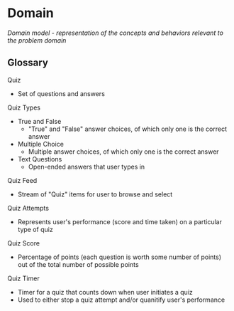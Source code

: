 # Domain

_Domain model - representation of the concepts and behaviors relevant to the problem domain_

## Glossary

Quiz
- Set of questions and answers

Quiz Types
- True and False
  - "True" and "False" answer choices, of which only one is the correct answer
- Multiple Choice
  - Multiple answer choices, of which only one is the correct answer
- Text Questions
  - Open-ended answers that user types in 

Quiz Feed
- Stream of "Quiz" items for user to browse and select

Quiz Attempts
- Represents user's performance (score and time taken) on a particular type of quiz

Quiz Score
- Percentage of points (each question is worth some number of points) out of the total number of possible points

Quiz Timer
- Timer for a quiz that counts down when user initiates a quiz
- Used to either stop a quiz attempt and/or quanitify user's performance